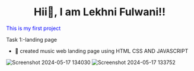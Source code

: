 <h1 align="center"> Hii👋, I am Lekhni Fulwani!!</h1>
<p style="color:blue";> This is my first project </p>

Task 1:-landing page
<ul> 
  <li>🎹 created music web landing page using HTML CSS AND JAVASCRIPT</li>
</ul>

![Screenshot 2024-05-17 134030](https://github.com/lekhnifulwani/CODSOFT/assets/169921688/082ff823-a31a-4873-adde-24aa05b6373d)
![Screenshot 2024-05-17 133752](https://github.com/lekhnifulwani/CODSOFT/assets/169921688/e0db3ca4-57f8-4e22-972d-7ad9f38698d5)

